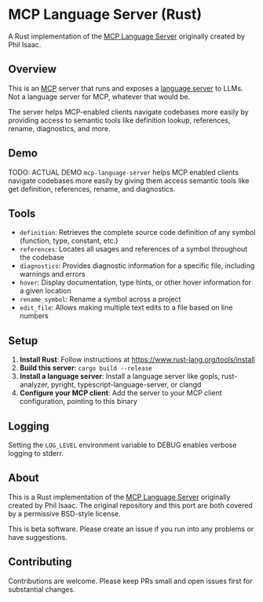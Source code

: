 # MCP Language Server (Rust)

A Rust implementation of the [MCP Language Server](https://github.com/isaacphi/mcp-language-server) originally created by Phil Isaac.

## Overview

This is an [MCP](https://modelcontextprotocol.io/introduction) server that runs and exposes a [language server](https://microsoft.github.io/language-server-protocol/) to LLMs. Not a language server for MCP, whatever that would be.

The server helps MCP-enabled clients navigate codebases more easily by providing access to semantic tools like definition lookup, references, rename, diagnostics, and more.

## Demo

TODO: ACTUAL DEMO
`mcp-language-server` helps MCP enabled clients navigate codebases more easily by giving them access semantic tools like get definition, references, rename, and diagnostics.

## Tools

- `definition`: Retrieves the complete source code definition of any symbol (function, type, constant, etc.)
- `references`: Locates all usages and references of a symbol throughout the codebase
- `diagnostics`: Provides diagnostic information for a specific file, including warnings and errors
- `hover`: Display documentation, type hints, or other hover information for a given location
- `rename_symbol`: Rename a symbol across a project
- `edit_file`: Allows making multiple text edits to a file based on line numbers

## Setup

1. **Install Rust**: Follow instructions at https://www.rust-lang.org/tools/install
2. **Build this server**: `cargo build --release`
3. **Install a language server**: Install a language server like gopls, rust-analyzer, pyright, typescript-language-server, or clangd
4. **Configure your MCP client**: Add the server to your MCP client configuration, pointing to this binary


## Logging

Setting the `LOG_LEVEL` environment variable to DEBUG enables verbose logging to stderr.

## About

This is a Rust implementation of the [MCP Language Server](https://github.com/isaacphi/mcp-language-server) originally created by Phil Isaac. The original repository and this port are both covered by a permissive BSD-style license.

This is beta software. Please create an issue if you run into any problems or have suggestions.

## Contributing

Contributions are welcome. Please keep PRs small and open issues first for substantial changes.
